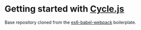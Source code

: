 # Getting started with [Cycle.js](http://cycle.js.org/getting-started.html)

Base repository cloned from the [es6-babel-webpack](https://github.com/mvaldesdeleon/es6-babel-webpack) boilerplate.
